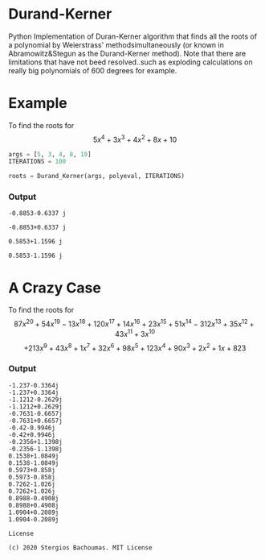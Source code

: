 # Durand-Kerner

Python Implementation of Duran-Kerner algorithm that finds all the roots of a polynomial by Weierstrass' methodsimultaneously (or known in Abramowitz&Stegun as the Durand-Kerner method).
Note that there are limitations that have not beed resolved..such as exploding calculations on really big polynomials of 600 degrees for example.

# Example

To find the roots for $$5 x^4 + 3 x^3 + 4 x^2 + 8 x + 10$$

```python
args = [5, 3, 4, 8, 10]
ITERATIONS = 100

roots = Durand_Kerner(args, polyeval, ITERATIONS)

```

### Output

```
-0.8853-0.6337 j

-0.8853+0.6337 j

0.5853+1.1596 j

0.5853-1.1596 j

```

# A Crazy Case

To find the roots for $$87x^{20} + 54 x^{19} -13 x^{18} + 120 x^{17} + 14 x^{16} + 23 x^{15} + 51 x^{14} - 312 x^{13}+ 35 x^{12} + 43 x^{11} + 3 x^{10}  $$
$$+ 213 x^{9} + 43 x^{8} + 1x^{7} + 32x^{6} +  98x^{5} + 123 x^{4} +  90x^{3} + 2x^{2} + 1x + 823$$

### Output

```
-1.237-0.3364j
-1.237+0.3364j
-1.1212-0.2629j
-1.1212+0.2629j
-0.7631-0.6657j
-0.7631+0.6657j
-0.42-0.9946j
-0.42+0.9946j
-0.2356+1.1398j
-0.2356-1.1398j
0.1538+1.0849j
0.1538-1.0849j
0.5973+0.858j
0.5973-0.858j
0.7262-1.026j
0.7262+1.026j
0.8988-0.4908j
0.8988+0.4908j
1.0904+0.2089j
1.0904-0.2089j

```

```
License

(c) 2020 Stergios Bachoumas. MIT License

```
